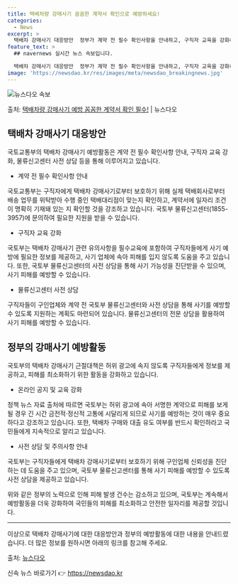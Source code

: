 ```yaml
---
title: 택배차량 강매사기 꼼꼼한 계약서 확인으로 예방하세요!
categories:
  - News
excerpt: >
  택배차 강매사기 대응방안  정부가 계약 전 필수 확인사항을 안내하고, 구직자 교육을 강화하며, 물류신고센터 …
feature_text: >
  ## navernews 실시간 뉴스 속보입니다.

  택배차 강매사기 대응방안  정부가 계약 전 필수 확인사항을 안내하고, 구직자 교육을 강화하며, 물류신고센터 …
image: 'https://newsdao.kr/res/images/meta/newsdao_breakingnews.jpg'
---
```


![뉴스다오 속보](https://newsdao.kr/res/images/meta/newsdao_breakingnews.jpg)

<p>출처: <a href="https://newsdao.kr/4363" rel="dofollow">택배차량 강매사기 예방 꼼꼼한 계약서 확인 필수!</a> | 뉴스다오</p>

<h2 data-ke-size="size26">택배차 강매사기 대응방안</h2>
국토교통부의 택배차 강매사기 예방활동은 계약 전 필수 확인사항 안내, 구직자 교육 강화, 물류신고센터 사전 상담 등을 통해 이루어지고 있습니다.

<ul>
  <li>계약 전 필수 확인사항 안내</li>
</ul>
<p data-ke-size="size16">국토교통부는 구직자에게 택배차 강매사기로부터 보호하기 위해 실제 택배회사로부터 배송 업무를 위탁받아 수행 중인 택배대리점이 맞는지 확인하고, 계약서에 일자리 조건이 명확히 기재돼 있는 지 확인할 것을 강조하고 있습니다. 국토부 물류신고센터(1855-3957)에 문의하여 필요한 지원을 받을 수 있습니다.</p>

<ul>
  <li>구직자 교육 강화</li>
</ul>
<p data-ke-size="size16">국토부는 택배차 강매사기 관련 유의사항을 필수교육에 포함하여 구직자들에게 사기 예방에 필요한 정보를 제공하고, 사기 업체에 속아 피해를 입지 않도록 도움을 주고 있습니다. 또한, 국토부 물류신고센터의 사전 상담을 통해 사기 가능성을 진단받을 수 있으며, 사기 피해를 예방할 수 있습니다.</p>

<ul>
  <li>물류신고센터 사전 상담</li>
</ul>
<p data-ke-size="size16">구직자들이 구인업체와 계약 전 국토부 물류신고센터와 사전 상담을 통해 사기를 예방할 수 있도록 지원하는 계획도 마련되어 있습니다. 물류신고센터의 전문 상담을 활용하여 사기 피해를 예방할 수 있습니다.</p>

<h2 data-ke-size="size26">정부의 강매사기 예방활동</h2>
국토부의 택배차 강매사기 근절대책은 허위 광고에 속지 않도록 구직자들에게 정보를 제공하고, 피해를 최소화하기 위한 활동을 강화하고 있습니다.

<ul>
  <li>온라인 공지 및 교육 강화</li>
</ul>
<p data-ke-size="size16">정책 뉴스 자료 출처에 따르면 국토부는 허위 광고에 속아 서명한 계약으로 피해를 보게 될 경우 긴 시간 금전적·정신적 고통에 시달리게 되므로 사기를 예방하는 것이 매우 중요하다고 강조하고 있습니다. 또한, 택배차 구매와 대출 유도 여부를 반드시 확인하라고 국민들에게 지속적으로 알리고 있습니다.</p>

<ul>
  <li>사전 상담 및 주의사항 안내</li>
</ul>
<p data-ke-size="size16">국토부는 구직자들에게 택배차 강매사기로부터 보호하기 위해 구인업체 신뢰성을 진단하는 데 도움을 주고 있으며, 국토부 물류신고센터를 통해 사기 피해를 예방할 수 있도록 사전 상담을 제공하고 있습니다.</p>

위와 같은 정부의 노력으로 인해 피해 발생 건수는 감소하고 있으며, 국토부는 계속해서 예방활동을 더욱 강화하여 국민들의 피해를 최소화하고 안전한 일자리를 제공할 것입니다. 

<hr>

이상으로 택배차 강매사기에 대한 대응방안과 정부의 예방활동에 대한 내용을 안내드렸습니다. 더 많은 정보를 원하시면 아래의 링크를 참고해 주세요. 

출처: <a href="https://newsdao.kr/4363">뉴스다오</a> 

신속 뉴스 바로가기 👉 <a href="https://newsdao.kr" rel="dofollow">https://newsdao.kr</a>


